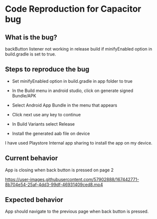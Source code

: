 # Code Reproduction for Capacitor bug

## What is the bug?

backButton listener not working in release build if minifyEnabled option in build.gradle is set to true.

## Steps to reproduce the bug

-   Set minifyEnabled option in build.gradle in app folder to true

-   In the Build menu in android studio, click on generate signed Bundle/APK

-   Select Android App Bundle in the menu that appears

-   Click next use any key to continue

-   In Build Variants select Release

-   Install the generated aab file on device

I have used Playstore Internal app sharing to install the app on my device.

## Current behavior

App is closing when back button is pressed on page 2

https://user-images.githubusercontent.com/57902888/167442771-8b704e54-25af-4dd3-99df-46931409ced8.mp4

## Expected behavior

App should navigate to the previous page when back button is pressed.
